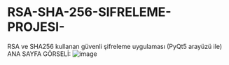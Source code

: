 # RSA-SHA-256-SIFRELEME-PROJESI-
RSA ve SHA256 kullanan güvenli şifreleme uygulaması (PyQt5 arayüzü ile)
ANA SAYFA GÖRSELİ:
![image](https://github.com/user-attachments/assets/0c7f6e5c-67b6-4b83-ae66-6a507ac4bd0c)
